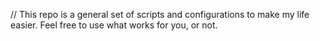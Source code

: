 // This repo is a general set of scripts and configurations to make my life easier. Feel free to use what works for you, or not.
